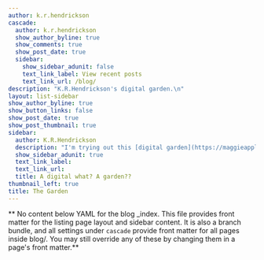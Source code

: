 ```yaml
---
author: k.r.hendrickson
cascade:
  author: k.r.hendrickson
  show_author_byline: true
  show_comments: true
  show_post_date: true
  sidebar:
    show_sidebar_adunit: false
    text_link_label: View recent posts
    text_link_url: /blog/
description: "K.R.Hendrickson's digital garden.\n"
layout: list-sidebar
show_author_byline: true
show_button_links: false
show_post_date: true
show_post_thumbnail: true
sidebar:
  author: K.R.Hendrickson
  description: "I'm trying out this [digital garden](https://maggieappleton.com/garden-history) thing - which I stumbled upon while researching how to build a website through [Hugo and blogdown](https://bookdown.org/yihui/blogdown/). It's a place to cultivate my thoughts and interests into semi-coherent notes and essays.  \n \n Lots of growing, occasional pruning (so many garden-related puns left to uncover). "
  show_sidebar_adunit: true
  text_link_label: 
  text_link_url: 
  title: A digital what? A garden??
thumbnail_left: true
title: The Garden
---
```


** No content below YAML for the blog _index. This file provides front matter for the listing page layout and sidebar content. It is also a branch bundle, and all settings under `cascade` provide front matter for all pages inside blog/. You may still override any of these by changing them in a page's front matter.**

